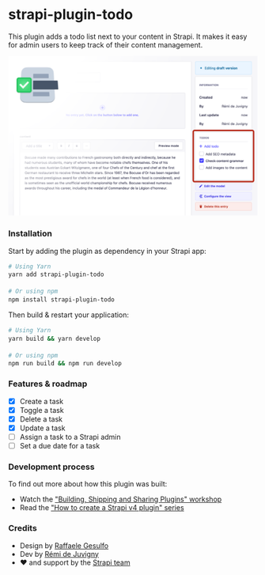 
# strapi-plugin-todo


This plugin adds a todo list next to your content in Strapi. It makes it easy for admin users to keep track of their content management.

![Screenshot](./screenshot.png)

### Installation

Start by adding the plugin as dependency in your Strapi app:

```sh
# Using Yarn
yarn add strapi-plugin-todo

# Or using npm
npm install strapi-plugin-todo
```

Then build & restart your application:

```sh
# Using Yarn
yarn build && yarn develop

# Or using npm
npm run build && npm run develop
```

### Features & roadmap

- [x] Create a task
- [x] Toggle a task
- [x] Delete a task
- [x] Update a task
- [ ] Assign a task to a Strapi admin
- [ ] Set a due date for a task

### Development process

To find out more about how this plugin was built:

- Watch the ["Building, Shipping and Sharing Plugins" workshop](https://www.youtube.com/watch?v=0xPAEDJBGJY)
- Read the ["How to create a Strapi v4 plugin" series](https://strapi.io/blog/how-to-create-a-strapi-v4-plugin-generate-a-plugin-1-6)

### Credits

- Design by [Raffaele Gesulfo](https://twitter.com/rgesulfo)
- Dev by [Rémi de Juvigny](https://twitter.com/remidej)
- ❤️ and support by the [Strapi team](https://strapi.io/careers)
